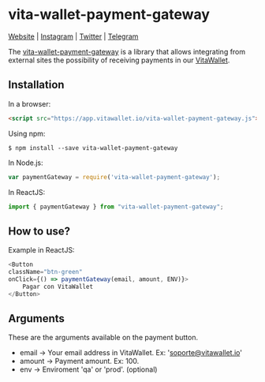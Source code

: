 # vita-wallet-payment-gateway

[Website](https://vitawallet.io/) |
[Instagram](https://instagram.com/vitawallet) |
[Twitter](https://twitter.com/vitawallet) |
[Telegram](https://t.me/vitaio)

The [vita-wallet-payment-gateway](https://app.vitawallet.io/) is a library that allows integrating from external sites the possibility of receiving payments in our [VitaWallet](https://app.vitawallet.io).

## Installation

In a browser:
```html
<script src="https://app.vitawallet.io/vita-wallet-payment-gateway.js"></script>
```

Using npm:
```shell
$ npm install --save vita-wallet-payment-gateway
```

In Node.js:
```js
var paymentGateway = require('vita-wallet-payment-gateway');
```

In ReactJS:
```js
import { paymentGateway } from "vita-wallet-payment-gateway";
```

## How to use?

Example in ReactJS:
```js
<Button
className="btn-green"
onClick={() => paymentGateway(email, amount, ENV)}>
    Pagar con VitaWallet
</Button>
```

## Arguments

These are the arguments available on the payment button.

 * email -> Your email address in VitaWallet. Ex: 'soporte@vitawallet.io'
 * amount -> Payment amount. Ex: 100.
 * env -> Enviroment 'qa' or 'prod'. (optional)
